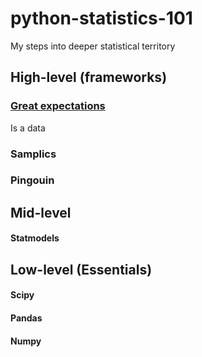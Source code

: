 # python-statistics-101
My steps into deeper statistical territory


## High-level (frameworks)

### [Great expectations](https://greatexpectations.io/)
Is a data
### Samplics
### Pingouin


## Mid-level

#### Statmodels



## Low-level (Essentials)

#### Scipy
#### Pandas
#### Numpy


